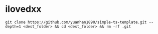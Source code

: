 # ilovedxx

`git clone https://github.com/yuanhan1890/simple-ts-template.git --depth=1 <dest_folder> && cd <dest_folder> && rm -rf .git`
